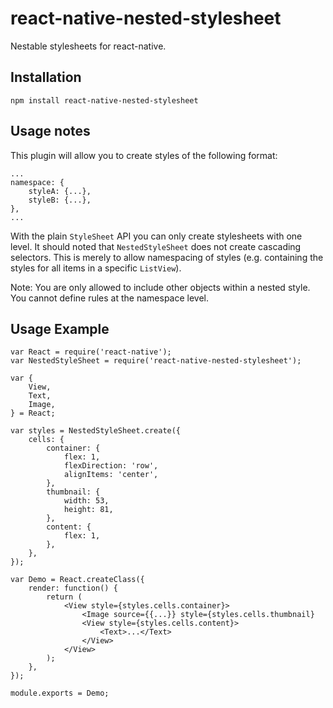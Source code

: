 # react-native-nested-stylesheet

Nestable stylesheets for react-native.

## Installation
`npm install react-native-nested-stylesheet`

## Usage notes
This plugin will allow you to create styles of the following format:

```
...
namespace: {
	styleA: {...},
	styleB: {...},
},
...
```

With the plain `StyleSheet` API you can only create stylesheets with one level. It should noted that `NestedStyleSheet` does not create cascading selectors. This is merely to allow namespacing of styles (e.g. containing the styles for all items in a specific `ListView`).

Note: You are only allowed to include other objects within a nested style. You cannot define rules at the namespace level.

## Usage Example
```
var React = require('react-native');
var NestedStyleSheet = require('react-native-nested-stylesheet');

var {
	View,
	Text,
	Image,
} = React;

var styles = NestedStyleSheet.create({
	cells: {
		container: {
			flex: 1,
			flexDirection: 'row',
			alignItems: 'center',
		},
		thumbnail: {
			width: 53,
			height: 81,
		},
		content: {
			flex: 1,
		},
	},
});

var Demo = React.createClass({
	render: function() {
		return (
			<View style={styles.cells.container}>
				<Image source={{...}} style={styles.cells.thumbnail}
				<View style={styles.cells.content}>
					<Text>...</Text>
				</View>
			</View>
		);
	},
});

module.exports = Demo;
```

